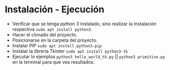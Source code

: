 # Instalación - Ejecución
- Verificar que se tenga python 3 instalado, sino realizar la instalación respectiva `sudo apt install python3`.
- Hacer el clonado del proyecto.
- Posicionarse en la carpeta del proyecto.
- Instalar PIP `sudo apt install python3-pip`
- Instalar la librería Tkinter `sudo apt install python3-tk`
- Ejecutar lo ejemplos `python3 hello_world_tk.py` || `python3 primitive.py`  en la terminal para que vea resultados.

